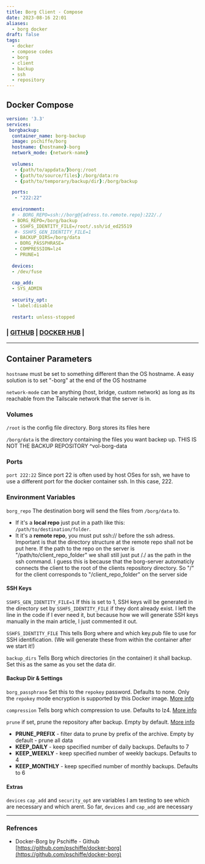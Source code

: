 ```yaml
---
title: Borg Client - Compose
date: 2023-08-16 22:01
aliases:
  - borg docker
draft: false
tags:
  - docker
  - compose codes
  - borg
  - client
  - backup
  - ssh
  - repository
---
```

## Docker Compose

```yaml
version: '3.3'
services:
 borgbackup:
  container_name: borg-backup
  image: pschiffe/borg
  hostname: {hostname}-borg
  network_mode: {network-name} 
  
  volumes:
   - {path/to/appdata/}borg:/root
   - {path/to/source/files}:/borg/data:ro
   - {path/to/temporary/backup/dir}:/borg/backup

  ports:
   - "222:22"
  
  environment:
  # - BORG_REPO=ssh://borg@{adress.to.remote.repo}:222/./
  - BORG_REPO=/borg/backup
   - SSHFS_IDENTITY_FILE=/root/.ssh/id_ed25519
   #- SSHFS_GEN_IDENTITY_FILE=1
   - BACKUP_DIRS=/borg/data
   - BORG_PASSPHRASE=
   - COMPRESSION=lz4
   - PRUNE=1
  
  devices:
  - /dev/fuse
  
  cap_add:
  - SYS_ADMIN
  
  security_opt:
  - label:disable
  
  restart: unless-stopped
```

### | [GITHUB](https://github.com/pschiffe/docker-borg) | [DOCKER HUB](https://hub.docker.com/r/pschiffe/borg/) |

---

## ****Container Parameters****

`hostname` must be set to something different than the OS hostname. A easy solution is to set "-borg" at the end of the OS hostname

`network-mode` can be anything (host, bridge, custom network) as long as its reachable from the Tailscale network that the server is in.

### ****Volumes****

`/root` is the config file directory. Borg stores its files here

`/borg/data` is the directory containing the files you want backep up. THIS IS NOT THE BACKUP REPOSITORY ^vol-borg-data

### ****Ports****

`port 222:22` Since port 22 is often used by host OSes for ssh, we have to use a different port for the docker container ssh. In this case, 222.

### ****Environment Variables****

`borg_repo` The destination borg will send the files from `/borg/data` to.

- If it's a ****local repo**** just put in a path like this: `/path/to/destination/folder`.
- It it's a ****remote repo****, you must put ssh:// before the ssh adress. Important is that the directory structure at the remote repo shall not be put here. If the path to the repo on the server is "/path/to/client_repo_folder" we shall still just put /./ as the path in the ssh command. I guess this is because that the borg-server automaticly connects the client to the root of the clients repository directory. So "/" for the client corresponds to "/client_repo_folder" on the server side

#### ****SSH Keys****

`SSHFS_GEN_IDENTITY_FILE=1` If this is set to 1, SSH keys will be generated in the directory set by `SSHFS_IDENTITY_FILE` if they dont already exist. I left the line in the code if I ever need it, but because how we will generate SSH keys manually in the main article, I just commented it out.

`SSHFS_IDENTITY_FILE` This tells Borg where and which key.pub file to use for SSH identification. (We will generate these from within the container after we start it!)

`backup_dirs` Tells Borg which directories (in the container) it shall backup. Set this as the same as you set the data dir.

#### ****Backup Dir & Settings****

`borg_passphrase` Set this to the `repokey` password. Defaults to none. Only the `repokey` mode encryption is supported by this Docker image. [More info](https://borgbackup.readthedocs.io/en/stable/usage.html#borg-init)

`compression` Tells borg which compression to use. Defaults to lz4. [More info](https://borgbackup.readthedocs.io/en/stable/usage.html#borg-create)

`prune` if set, prune the repository after backup. Empty by default. [More info](https://borgbackup.readthedocs.io/en/stable/usage.html#borg-prune)

- ****PRUNE_PREFIX**** - filter data to prune by prefix of the archive. Empty by default - prune all data
- ****KEEP_DAILY**** - keep specified number of daily backups. Defaults to 7
- ****KEEP_WEEKLY**** - keep specified number of weekly backups. Defaults to 4
- ****KEEP_MONTHLY**** - keep specified number of monthly backups. Defaults to 6

#### ****Extras****

`devices` `cap_add` and `security_opt` are variables I am testing to see which are necessary and which arent. So far, `devices` and `cap_add` are necessary

---

### ****Refrences****

- Docker-Borg by Pschiffe - Github  
	[https://github.com/pschiffe/docker-borg](https://github.com/pschiffe/docker-borg)